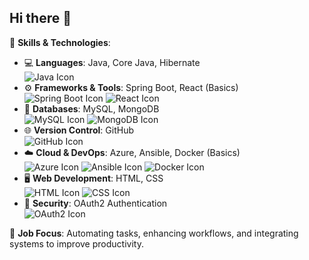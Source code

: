 ## Hi there 👋

<!--
**Srigopinath-A/Srigopinath-A** is a ✨ _special_ ✨ repository because its `README.md` (this file) appears on your GitHub profile.

Here are some ideas to get you started:

- 🔭 I’m currently working on automating workflows and integrating secure OAuth2 authentication solutions.
- 🌱 I’m currently learning more about advanced **Azure**, **Ansible**, and **Docker**.
- 👯 I’m looking to collaborate on projects involving **Spring Boot**, **React**, and **MySQL/MongoDB**.
- 🤔 I’m looking for help with improving my **OAuth2** and **DevOps** skills.
- 💬 Ask me about **Java**, **Spring Boot**, **React**, **OAuth2**, **Automation**, and **Cloud Solutions**.
- 📫 How to reach me: sgopinath1930@gmail.com
- 😄 Pronouns: He/Him
- ⚡ Fun fact: I love exploring new technologies and automating repetitive tasks to make workflows smoother!
-->

🔧 **Skills & Technologies**:
- 💻 **Languages**: Java, Core Java, Hibernate  
  ![Java Icon](https://img.icons8.com/color/48/000000/java-coffee-cup-logo.png)
- ⚙️ **Frameworks & Tools**: Spring Boot, React (Basics)  
  ![Spring Boot Icon](https://img.icons8.com/ios/50/000000/spring-logo.png) ![React Icon](https://img.icons8.com/ios/50/000000/react.png)
- 💾 **Databases**: MySQL, MongoDB  
  ![MySQL Icon](https://img.icons8.com/ios/50/000000/mysql-logo.png) ![MongoDB Icon](https://img.icons8.com/ios/50/000000/mongodb.png)
- 🌐 **Version Control**: GitHub  
  ![GitHub Icon](https://img.icons8.com/ios/50/000000/github.png)
- ☁️ **Cloud & DevOps**: Azure, Ansible, Docker (Basics)  
  ![Azure Icon](https://img.icons8.com/ios/50/000000/microsoft-azure-portal.png) ![Ansible Icon](https://img.icons8.com/ios/50/000000/ansible.png) ![Docker Icon](https://img.icons8.com/ios/50/000000/docker.png)
- 🖥️ **Web Development**: HTML, CSS  
  ![HTML Icon](https://img.icons8.com/ios/50/000000/html-5.png) ![CSS Icon](https://img.icons8.com/ios/50/000000/css3.png)
- 🔐 **Security**: OAuth2 Authentication  
  ![OAuth2 Icon](https://img.icons8.com/ios/50/000000/oauth.png)

🔄 **Job Focus**: Automating tasks, enhancing workflows, and integrating systems to improve productivity.
